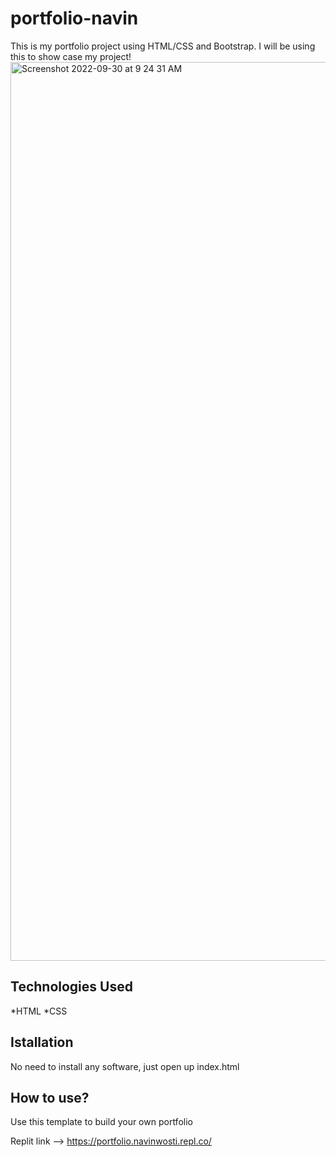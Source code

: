 # portfolio-navin
This is my portfolio project using HTML/CSS and Bootstrap. I will be using this to show case my project!
<img width="1438" alt="Screenshot 2022-09-30 at 9 24 31 AM" src="https://user-images.githubusercontent.com/104956834/193187052-41e68d2b-1d7d-4ded-8b37-241797c637b5.png">


## Technologies Used
*HTML
*CSS

## Istallation
No need to install any software, just open up index.html

## How to use?
Use this template to build your own portfolio

Replit link --> https://portfolio.navinwosti.repl.co/

